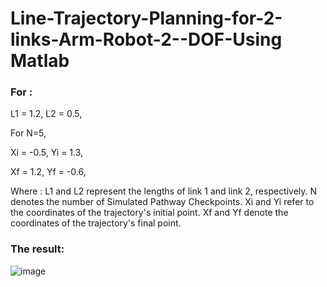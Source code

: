 # Line-Trajectory-Planning-for-2-links-Arm-Robot-2--DOF-Using Matlab

### For :
L1 = 1.2,
L2 = 0.5,

For N=5,

Xi = -0.5,
Yi = 1.3,

Xf = 1.2,
Yf = -0.6, 

Where :
L1 and L2 represent the lengths of link 1 and link 2, respectively.
N denotes the number of Simulated Pathway Checkpoints.
Xi and Yi refer to the coordinates of the trajectory's initial point.
Xf and Yf denote the coordinates of the trajectory's final point.

### The result:
![image](https://github.com/Ammarhmm6/Line-Trajectory-Planning-for-2-links-Arm-Robot-2--DOF-/assets/152064504/a597519d-a36f-4253-a460-00eae1a3dbd5)

